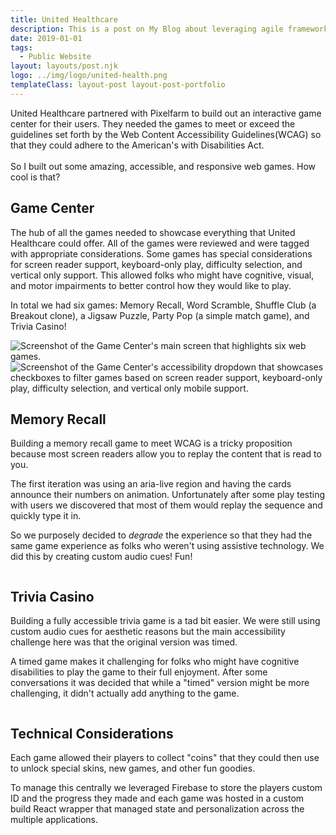 ```yaml
---
title: United Healthcare
description: This is a post on My Blog about leveraging agile frameworks.
date: 2019-01-01
tags:
  - Public Website
layout: layouts/post.njk
logo: ../img/logo/united-health.png
templateClass: layout-post layout-post-portfolio
---
```


<p class="lead-p">United Healthcare partnered with Pixelfarm to build out an interactive game center for their users. They needed the games to meet or exceed the guidelines set forth by the Web Content Accessibility Guidelines(WCAG) so that they could adhere to the American's with Disabilities Act. <br><br>So I built out some amazing, accessible, and responsive web games. How cool is that?</p>

## Game Center
The hub of all the games needed to showcase everything that United Healthcare could offer. All of the games were reviewed and were tagged with appropriate considerations. Some games has special considerations for screen reader support, keyboard-only play, difficulty selection, and vertical only support. This allowed folks who might have cognitive, visual, and motor impairments to better control how they would like to play.

In total we had six games: Memory Recall, Word Scramble, Shuffle Club (a Breakout clone), a Jigsaw Puzzle, Party Pop (a simple match game), and Trivia Casino!

<img src="/img/uhc/gc-main.png" alt="Screenshot of the Game Center's main screen that highlights six web games."/>
<img src="/img/uhc/gc-a11y.png" alt="Screenshot of the Game Center's accessibility dropdown that showcases checkboxes to filter games based on screen reader support, keyboard-only play, difficulty selection, and vertical only mobile support."/>

## Memory Recall

Building a memory recall game to meet WCAG is a tricky proposition because most screen readers allow you to replay the content that is read to you. 

The first iteration was using an aria-live region and having the cards announce their numbers on animation. Unfortunately after some play testing with users we discovered that most of them would replay the sequence and quickly type it in.

So we purposely decided to *degrade* the experience so that they had the same game experience as folks who weren't using assistive technology. We did this by creating custom audio cues! Fun!

<div class='device-collection'>
  <div class='phone-container'>
    <div class='device phone'>
      <img src="/img/uhc/gc-cr-small.png" alt="">
    </div>
  </div>
  <div class='tablet-container'>
    <div class='device tablet'>
     <img src="/img/uhc/gc-cr-medium.png" alt="">
    </div>
  </div>
  <div class='device desktop'>
    <img src="/img/uhc/gc-cr-large.png" alt="">
  </div>
</div>

## Trivia Casino

Building a fully accessible trivia game is a tad bit easier. We were still using custom audio cues for aesthetic reasons but the main accessibility challenge here was that the original version was timed. 

A timed game makes it challenging for folks who might have cognitive disabilities to play the game to their full enjoyment. After some conversations it was decided that while a "timed" version might be more challenging, it didn't actually add anything to the game. 

<div class='device-collection'>
  <div class='phone-container'>
    <div class='device phone'>
      <img src="/img/uhc/gc-tc-small.png" alt="">
    </div>
  </div>
  <div class='tablet-container'>
    <div class='device tablet'>
     <img src="/img/uhc/gc-tc-medium.png" alt="">
    </div>
  </div>
  <div class='device desktop'>
    <img src="/img/uhc/gc-tc-large.png" alt="">
  </div>
</div>

## Technical Considerations

Each game allowed their players to collect "coins" that they could then use to unlock special skins, new games, and other fun goodies. 

To manage this centrally we leveraged Firebase to store the players custom ID and the progress they made and each game was hosted in a custom build React wrapper that managed state and personalization across the multiple applications.